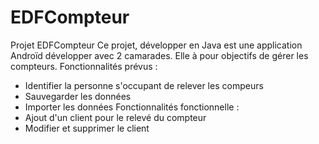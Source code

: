 # EDFCompteur
Projet EDFCompteur
Ce projet, développer en Java est une application Androïd développer avec 2 camarades.
Elle à pour objectifs de gérer les compteurs.
Fonctionnalités prévus :
- Identifier la personne s'occupant de relever les compeurs
- Sauvegarder les données
- Importer les données
Fonctionnalités fonctionnelle :
- Ajout d'un client pour le relevé du compteur
- Modifier et supprimer le client
